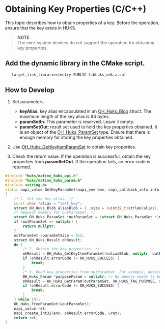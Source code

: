 # Obtaining Key Properties (C/C++)


This topic describes how to obtain properties of a key. Before the operation, ensure that the key exists in HUKS.
>**NOTE**<br>
> The mini-system devices do not support the operation for obtaining key properties.

## Add the dynamic library in the CMake script.
```txt
   target_link_libraries(entry PUBLIC libhuks_ndk.z.so)
```

## How to Develop

1. Set parameters.
   - **keyAlias**: key alias encapsulated in an [OH_Huks_Blob](../../reference/apis-universal-keystore-kit/_o_h___huks___blob.md) struct. The maximum length of the key alias is 64 bytes.
   - **paramSetIn**: This parameter is reserved. Leave it empty.
   - **paramSetOut**: result set used to hold the key properties obtained. It is an object of the [OH_Huks_ParamSet](../../reference/apis-universal-keystore-kit/_o_h___huks___param_set.md) type. Ensure that there is enough memory for storing the key properties obtained.

2. Use [OH_Huks_GetKeyItemParamSet](../../reference/apis-universal-keystore-kit/_huks_key_api.md#oh_huks_getkeyitemparamset) to obtain key properties.

3. Check the return value. If the operation is successful, obtain the key properties from **paramSetOut**. If the operation fails, an error code is returned.

```c++
#include "huks/native_huks_api.h"
#include "huks/native_huks_param.h"
#include <string.h>
static napi_value GetKeyParamSet(napi_env env, napi_callback_info info)
{
    /* 1. Set the key alias. */
    const char *alias = "test_key";
    struct OH_Huks_Blob aliasBlob = { .size = (uint32_t)strlen(alias), .data = (uint8_t *)alias };
    /* Request memory for outParamSet. */
    struct OH_Huks_ParamSet *outParamSet = (struct OH_Huks_ParamSet *)malloc(512); // Request memory based on service requirements.
    if (outParamSet == nullptr) {
        return nullptr;
    }
    outParamSet->paramSetSize = 512;
    struct OH_Huks_Result ohResult;
    do {
        /* 2. Obtain the key properties. */
        ohResult = OH_Huks_GetKeyItemParamSet(&aliasBlob, nullptr, outParamSet);
        if (ohResult.errorCode != OH_HUKS_SUCCESS) {
            break;
        }
        /* 3. Read key properties from outParamSet. For example, obtain OH_HUKS_TAG_PURPOSE. */
        OH_Huks_Param *purposeParam = nullptr; // No memory needs to be requested. After the parameter is obtained, the pointer points to the memory address of the parameter in the parameter set.
        ohResult = OH_Huks_GetParam(outParamSet, OH_HUKS_TAG_PURPOSE, &purposeParam);
        if (ohResult.errorCode != OH_HUKS_SUCCESS) {
            break;
        }
    } while (0);
    OH_Huks_FreeParamSet(&outParamSet);
    napi_value ret;
    napi_create_int32(env, ohResult.errorCode, &ret);
    return ret;
}
```
